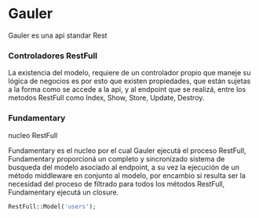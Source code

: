 # Gauler
Gauler es una api standar Rest

### Controladores RestFull

La existencia del modelo, requiere de un controlador propio que maneje 
su lógica de negocios es por esto que existen propiedades, que están 
sujetas a la forma como se accede a la api, y al endpoint que se realizá,
entre los metodos RestFull como Index, Show, Store, Update, Destroy.

### Fundamentary
nucleo RestFull

Fundamentary es el nucleo por el cual Gauler ejecutá el proceso RestFull, Fundamentary proporcioná
un completo y sincronizado sistema de busqueda del modelo asociado al endpoint, a su vez la ejecución de
un método middleware en conjunto al modelo, por encambio si resulta ser la necesidad del proceso de filtrado
para todos los métodos RestFull, Fundamentary ejecutá un closure.


``` php
RestFull::Model('users');
```
